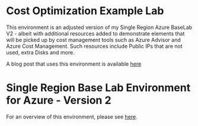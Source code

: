 # Cost Optimization Example Lab

This environment is an adjusted version of my Single Region Azure BaseLab V2 - albeit with additional resources added to demonstrate elements that will be picked up by cost management tools such as Azure Advisor and Azure Cost Management. Such resources include Public IPs that are not used, extra Disks and more. 

A blog post that uses this environment is available [here](https://jakewalsh.co.uk/azure-advisor-testing-the-cost-optimization-workbook-public-preview/)

# Single Region Base Lab Environment for Azure - Version 2

For an overview of this environment, please see [here](https://jakewalsh.co.uk/introducing-single-region-azure-baselab-v2/).